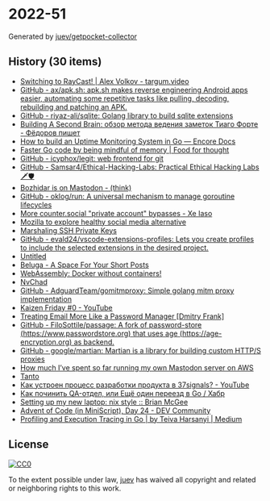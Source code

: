 # 2022-51

Generated by [juev/getpocket-collector](https://github.com/juev/getpocket-collector)

## History (30 items)

- [Switching to RayCast! | Alex Volkov - targum.video](https://typefully.com/altryne/switching-to-raycast-jXXQYLj)
- [GitHub - ax/apk.sh: apk.sh makes reverse engineering Android apps easier, automating some repetitive tasks like pulling, decoding, rebuilding and patching an APK.](https://github.com/ax/apk.sh)
- [GitHub - riyaz-ali/sqlite: Golang library to build sqlite extensions](https://github.com/riyaz-ali/sqlite)
- [Building A Second Brain: обзор метода ведения заметок Тиаго Форте - Фёдоров пишет](https://fedorovpishet.ru/basb/)
- [How to build an Uptime Monitoring System in Go — Encore Docs](https://encore.dev/docs/tutorials/uptime)
- [Faster Go code by being mindful of memory | Food for thought](https://f4t.dev/software/go-performance-memory/)
- [GitHub - icyphox/legit: web frontend for git](https://github.com/icyphox/legit)
- [GitHub - Samsar4/Ethical-Hacking-Labs: Practical Ethical Hacking Labs 🗡🛡](https://github.com/Samsar4/Ethical-Hacking-Labs)
- [Bozhidar is on Mastodon - (think)](https://batsov.com/articles/2022/12/20/bozhidar-is-on-mastodon/)
- [GitHub - oklog/run: A universal mechanism to manage goroutine lifecycles](https://github.com/oklog/run)
- [More counter.social "private account" bypasses - Xe Iaso](https://xeiaso.net/blog/more-coso-bypasses)
- [Mozilla to explore healthy social media alternative](https://blog.mozilla.org/en/mozilla/mozilla-launch-fediverse-instance-social-media-alternative/)
- [Marshaling SSH Private Keys](https://charm.sh/blog/ssh-key-marshal/)
- [GitHub - evald24/vscode-extensions-profiles: Lets you create profiles to include the selected extensions in the desired project.](https://github.com/evald24/vscode-extensions-profiles)
- [Untitled](https://www.uber.com/de/blog/devpod-improving-developer-productivity-at-uber/)
- [Beluga - A Space For Your Short Posts](https://beluga.social)
- [WebAssembly: Docker without containers!](https://wasmlabs.dev/articles/docker-without-containers/)
- [NvChad](https://nvchad.com)
- [GitHub - AdguardTeam/gomitmproxy: Simple golang mitm proxy implementation](https://github.com/AdguardTeam/gomitmproxy)
- [Kaizen Friday #0 - YouTube](https://www.youtube.com/watch?v=Cj-VR_CW1pQ)
- [Treating Email More Like a Password Manager  [Dmitry Frank]](https://dmitryfrank.com/articles/treating_email_more_like_a_password_manager)
- [GitHub - FiloSottile/passage: A fork of password-store (https://www.passwordstore.org) that uses age (https://age-encryption.org) as backend.](https://github.com/FiloSottile/passage)
- [GitHub - google/martian: Martian is a library for building custom HTTP/S proxies](https://github.com/google/martian)
- [How much I’ve spent so far running my own Mastodon server on AWS](https://www.micahwalter.com/how-much-ive-spent-so-far-running-my-own-mastodon-server-on-aws/)
- [Tanto](https://ronindojo.io/en/tanto)
- [Как устроен процесс разработки продукта в 37signals? - YouTube](https://www.youtube.com/watch?v=kzM3WCQ7YkE)
- [Как починить QA-отдел, или Ещё один переезд в Go / Хабр](https://habr.com/ru/companies/ozontech/articles/707092/)
- [Setting up my new laptop: nix style :: Brian McGee](https://bmcgee.ie/posts/2022/12/setting-up-my-new-laptop-nix-style/)
- [Advent of Code (in MiniScript), Day 24 - DEV Community](https://dev.to/joestrout/advent-of-code-in-miniscript-day-24-44fe)
- [Profiling and Execution Tracing in Go | by Teiva Harsanyi | Medium](https://teivah.medium.com/profiling-and-execution-tracing-in-go-a5e646970f5b)

## License

[![CC0](https://mirrors.creativecommons.org/presskit/buttons/88x31/svg/cc-zero.svg)](https://creativecommons.org/publicdomain/zero/1.0/)

To the extent possible under law, [juev](https://github.com/juev) has waived all copyright and related or neighboring rights to this work.
